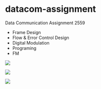 # datacom-assignment
Data Communication Assignment 2559
- Frame Design
- Flow & Error Control Design
- Digital Modulation
- Programing
- FM

<img src="https://lh4.googleusercontent.com/J-83Y4gys0CDRrsECOvnq-XB0K-OlECSSnxzA_wFsd2SCg9ARbbV2FKtTqyI5VwhYppnqe5YVg2f4Ig=w1258-h745"></img>

<img src="https://lh3.googleusercontent.com/1IkgyqtJfcRV9nOXJUTBAhGCpd3mS0VITlPw1HniYwrqTAMbpi0So9rI-SKZ1o_DAtwzHay53fr7W3Y=w1258-h745-rw"></img>

<img src="https://lh3.googleusercontent.com/e9NMrBjZLvhZsqAPn0EDBWNmrcGNhZuj7lAzjWoo87yOeTRatCaNJg2vByKdWBadurVY44iUSiKsstw=w1258-h745-rw"></img>
